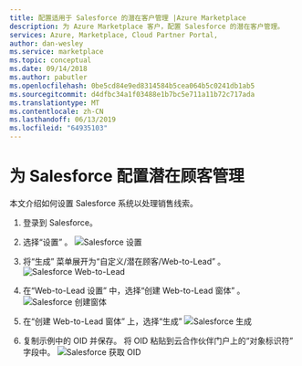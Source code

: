 ```yaml
---
title: 配置适用于 Salesforce 的潜在客户管理 |Azure Marketplace
description: 为 Azure Marketplace 客户，配置 Salesforce 的潜在客户管理。
services: Azure, Marketplace, Cloud Partner Portal,
author: dan-wesley
ms.service: marketplace
ms.topic: conceptual
ms.date: 09/14/2018
ms.author: pabutler
ms.openlocfilehash: 0be5cd84e9ed8314584b5cea064b5c0241db1ab5
ms.sourcegitcommit: d4dfbc34a1f03488e1b7bc5e711a11b72c717ada
ms.translationtype: MT
ms.contentlocale: zh-CN
ms.lasthandoff: 06/13/2019
ms.locfileid: "64935103"
---
```

# <a name="configure-lead-management-for-salesforce"></a>为 Salesforce 配置潜在顾客管理

本文介绍如何设置 Salesforce 系统以处理销售线索。

1. 登录到 Salesforce。
2. 选择“设置”  。
    ![Salesforce 设置](./media/cloud-partner-portal-lead-management-instructions-salesforce/salesforce1.png)

3. 将“生成”  菜单展开为“自定义/潜在顾客/Web-to-Lead”  。
    ![Salesforce Web-to-Lead](./media/cloud-partner-portal-lead-management-instructions-salesforce/salesforce2.png)

4. 在“Web-to-Lead 设置”  中，选择“创建 Web-to-Lead 窗体”  。
    ![Salesforce 创建窗体](./media/cloud-partner-portal-lead-management-instructions-salesforce/salesforce3.png)

5. 在“创建 Web-to-Lead 窗体”  上，选择“生成”  ![Salesforce 生成](./media/cloud-partner-portal-lead-management-instructions-salesforce/salesforce4.png)

6. 复制示例中的 OID 并保存。 将 OID 粘贴到云合作伙伴门户上的“对象标识符”  字段中。
![Salesforce 获取 OID](./media/cloud-partner-portal-lead-management-instructions-salesforce/salesforce5.png)
